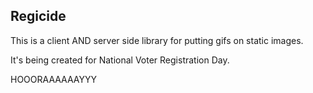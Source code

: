 ## Regicide

This is a client AND server side library for putting gifs on static images.

It's being created for National Voter Registration Day.

HOOORAAAAAAYYY
